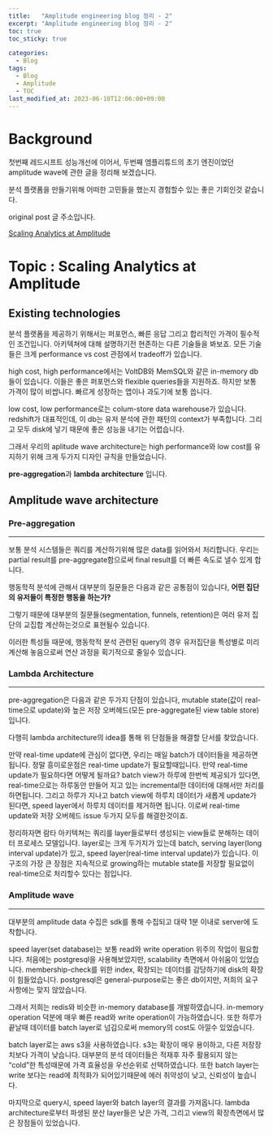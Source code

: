 ```yaml
---
title:   "Amplitude engineering blog 정리 - 2"
excerpt: "Amplitude engineering blog 정리 - 2"
toc: true
toc_sticky: true

categories:
  - Blog
tags:
  - Blog
  - Amplitude
  - TOC
last_modified_at: 2023-06-10T12:06:00+09:00
---
```


# Background

첫번째 레드시프트 성능개선에 이어서, 두번째 엠플리튜드의 초기 엔진이었던 amplitude wave에 관한 글을 정리해 보겠습니다.

분석 플랫폼을 만들기위해 어떠한 고민들을 했는지 경험할수 있는 좋은 기회인것 같습니다.

original post 글 주소입니다.

[Scaling Analytics at Amplitude](https://amplitude.engineering/scaling-analytics-at-amplitude-a95ee29342d3)

# Topic : Scaling Analytics at Amplitude

## Existing technologies

분석 플랫폼을 제공하기 위해서는 퍼포먼스, 빠른 응답 그리고 합리적인 가격이 필수적인 조건입니다. 아키텍쳐에 대해 설명하기전 현존하는 다른 기술들을 봐보죠. 모든 기술들은 크게 performance vs cost 관점에서 tradeoff가 있습니다.

high cost, high performance에서는 VoltDB와 MemSQL와 같은 in-memory db들이 있습니다. 이들은 좋은 퍼포먼스와 flexible queries들을 지원하죠. 하지만 보통 가격이 많이 비쌉니다. 빠르게 성장하는 앱이나 과도기에 보통 씁니다.

low cost, low performance로는 colum-store data warehouse가 있습니다. redshift가 대표적인데, 이 db는 유저 분석에 관한 패턴의 context가 부족합니다. 그리고 모두 disk에 넣기 때문에 좋은 성능을 내기는 어렵습니다.

그래서 우리의 aplitude wave architecture는 high performance와 low cost를 유지하기 위해 크게 두가지 
디자인 규칙을 만들었습니다. 

**pre-aggregation**과 **lambda architecture** 입니다.

## Amplitude wave architecture

### Pre-aggregation

---

보통 분석 시스템들은 쿼리를 계산하기위해 많은 data를 읽어와서 처리합니다. 
우리는 partial result를 pre-aggregate함으로써 final result를 더 빠른 속도로 낼수 있게 합니다.

행동학적 분석에 관해서 대부분의 질문들은 다음과 같은 공통점이 있습니다, 
**어떤 집단의 유저들이 특정한 행동을 하는가?**

그렇기 때문에 대부분의 질문들(segmentation, funnels, retention)은 여러 유저 집단의 교집합 계산하는것으로 표현될수 있습니다.

이러한 특성들 때문에, 행동학적 분석 관련된 query의 경우 유저집단을 특성별로 미리 계산해 놓음으로써 연산 과정을 획기적으로 줄일수 있습니다.

### Lambda Architecture

---

pre-aggregation은 다음과 같은 두가지 단점이 있습니다, 
mutable state(값이 real-time으로 update)와 
높은 저장 오버헤드(모든 pre-aggregate된 view table store) 입니다. 

다행히 lambda architecture의 idea를 통해 위 단점들을 해결할 단서를 찾았습니다.

만약 real-time update에 관심이 없다면, 우리는 매일 batch가 데이터들을 제공하면 됩니다. 정말 흥미로운점은 real-time update가 필요할때입니다. 만약 real-time update가 필요하다면 어떻게 될까요? 
batch view가 하루에 한번씩 제공되가 있다면, real-time으로는 하루동안 만들어 지고 있는 incremental한 데이터에 대해서만 처리를 하면됩니다. 그리고 하루가 지나고 batch view에 하루치 데이터가 새롭게 update가 된다면, speed layer에서 하루치 데이터를 제거하면 됩니다. 이로써 real-time update와 저장 오버헤드 issue 두가지 모두를 해결한것이죠.

정리하자면 람타 아키텍쳐는 쿼리를 layer들로부터 생성되는 view들로 분해하는 데이터 프로세스 모델입니다. layer로는 크게 두가지가 있는데  batch, serving layer(long interval update)가 있고, speed layer(real-time interval update)가 있습니다.
이구조의 가장 큰 장점은 지속적으로 growing하는 mutable state를 저장할 필요없이 real-time으로 처리할수 있다는 점입니다.

### Amplitude wave

---

대부분의 amplitude data 수집은 sdk를 통해 수집되고 대략 1분 이내로 server에 도착합니다.

speed layer(set database)는 보통 read와 write operation 위주의 작업이 필요합니다.
처음에는 postgresql을 사용해보았지만, scalability 측면에서 아쉬움이 있었습니다. membership-check를 위한 index, 확장되는 데이터를 감당하기에 disk의 확장이 힘들었습니다. postgresql은 general-purpose로는 좋은 db이지만, 저희의 요구사항에는 맞지 않았습니다.

그래서 저희는 redis와 비슷한 in-memory database를 개발하였습니다. in-memory operation 덕분에 매우 빠른 read와 write operation이 가능하였습니다. 또한 하루가 끝날때 데이터를 batch layer로 넘김으로써 memory의 cost도 아낄수 있었습니다.

batch layer로는 aws s3을 사용하였습니다. s3는 확장이 매우 용이하고, 다른 저장장치보다 가격이 낮습니다.
대부분의 분석 데이터들은 적재후 자주 활용되지 않는 “cold”한 특성때문에 가격 효율성을 우선순위로 선택하였습니다. 또한 batch layer는 write 보다는 read에 최적화가 되어있기때문에 에러 취약성이 낮고, 신뢰성이 높습니다.

마지막으로 query시, speed layer와 batch layer의 결과를 가져옵니다. 
lambda architecture로부터 파생된 분산 layer들은 낮은 가격, 그리고 view의 확장측면에서 많은 장점들이 있었습니다.